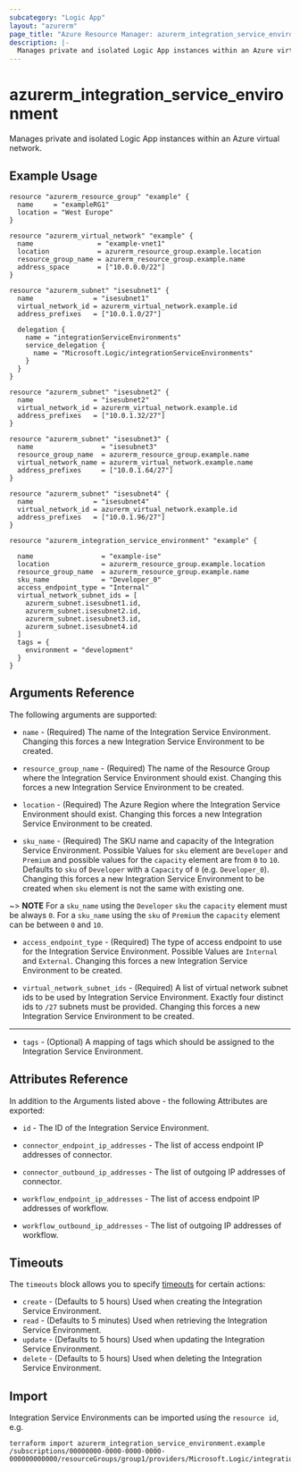 ```yaml
---
subcategory: "Logic App"
layout: "azurerm"
page_title: "Azure Resource Manager: azurerm_integration_service_environment"
description: |-
  Manages private and isolated Logic App instances within an Azure virtual network.
---
```


# azurerm_integration_service_environment

Manages private and isolated Logic App instances within an Azure virtual network.

## Example Usage

```hcl
resource "azurerm_resource_group" "example" {
  name     = "exampleRG1"
  location = "West Europe"
}

resource "azurerm_virtual_network" "example" {
  name                = "example-vnet1"
  location            = azurerm_resource_group.example.location
  resource_group_name = azurerm_resource_group.example.name
  address_space       = ["10.0.0.0/22"]
}

resource "azurerm_subnet" "isesubnet1" {
  name               = "isesubnet1"
  virtual_network_id = azurerm_virtual_network.example.id
  address_prefixes   = ["10.0.1.0/27"]

  delegation {
    name = "integrationServiceEnvironments"
    service_delegation {
      name = "Microsoft.Logic/integrationServiceEnvironments"
    }
  }
}

resource "azurerm_subnet" "isesubnet2" {
  name               = "isesubnet2"
  virtual_network_id = azurerm_virtual_network.example.id
  address_prefixes   = ["10.0.1.32/27"]
}

resource "azurerm_subnet" "isesubnet3" {
  name                 = "isesubnet3"
  resource_group_name  = azurerm_resource_group.example.name
  virtual_network_name = azurerm_virtual_network.example.name
  address_prefixes     = ["10.0.1.64/27"]
}

resource "azurerm_subnet" "isesubnet4" {
  name               = "isesubnet4"
  virtual_network_id = azurerm_virtual_network.example.id
  address_prefixes   = ["10.0.1.96/27"]
}

resource "azurerm_integration_service_environment" "example" {

  name                 = "example-ise"
  location             = azurerm_resource_group.example.location
  resource_group_name  = azurerm_resource_group.example.name
  sku_name             = "Developer_0"
  access_endpoint_type = "Internal"
  virtual_network_subnet_ids = [
    azurerm_subnet.isesubnet1.id,
    azurerm_subnet.isesubnet2.id,
    azurerm_subnet.isesubnet3.id,
    azurerm_subnet.isesubnet4.id
  ]
  tags = {
    environment = "development"
  }
}
```

## Arguments Reference

The following arguments are supported:

* `name` - (Required) The name of the Integration Service Environment. Changing this forces a new Integration Service Environment to be created.

* `resource_group_name` - (Required) The name of the Resource Group where the Integration Service Environment should exist. Changing this forces a new Integration Service Environment to be created.

* `location` - (Required) The Azure Region where the Integration Service Environment should exist. Changing this forces a new Integration Service Environment to be created.

* `sku_name` - (Required) The SKU name and capacity of the Integration Service Environment. Possible Values for `sku` element are `Developer` and `Premium` and possible values for the `capacity` element are from `0` to `10`.  Defaults to `sku` of `Developer` with a `Capacity` of `0` (e.g. `Developer_0`). Changing this forces a new Integration Service Environment to be created when `sku` element is not the same with existing one.

~> **NOTE** For a `sku_name` using the `Developer` `sku` the `capacity` element must be always `0`. For a `sku_name` using the `sku` of `Premium` the `capacity` element can be between `0` and `10`.

* `access_endpoint_type` - (Required) The type of access endpoint to use for the Integration Service Environment. Possible Values are `Internal` and `External`. Changing this forces a new Integration Service Environment to be created.

* `virtual_network_subnet_ids` - (Required) A list of virtual network subnet ids to be used by Integration Service Environment. Exactly four distinct ids to `/27` subnets must be provided. Changing this forces a new Integration Service Environment to be created.

---

* `tags` - (Optional) A mapping of tags which should be assigned to the Integration Service Environment.

## Attributes Reference

In addition to the Arguments listed above - the following Attributes are exported:

* `id` - The ID of the Integration Service Environment.

* `connector_endpoint_ip_addresses` - The list of access endpoint IP addresses of connector.

* `connector_outbound_ip_addresses` - The list of outgoing IP addresses of connector.

* `workflow_endpoint_ip_addresses` - The list of access endpoint IP addresses of workflow.

* `workflow_outbound_ip_addresses` - The list of outgoing IP addresses of workflow.

## Timeouts

The `timeouts` block allows you to specify [timeouts](https://www.terraform.io/language/resources/syntax#operation-timeouts) for certain actions:

* `create` - (Defaults to 5 hours) Used when creating the Integration Service Environment.
* `read` - (Defaults to 5 minutes) Used when retrieving the Integration Service Environment.
* `update` - (Defaults to 5 hours) Used when updating the Integration Service Environment.
* `delete` - (Defaults to 5 hours) Used when deleting the Integration Service Environment.

## Import

Integration Service Environments can be imported using the `resource id`, e.g.

```shell
terraform import azurerm_integration_service_environment.example /subscriptions/00000000-0000-0000-0000-000000000000/resourceGroups/group1/providers/Microsoft.Logic/integrationServiceEnvironments/ise1
```
